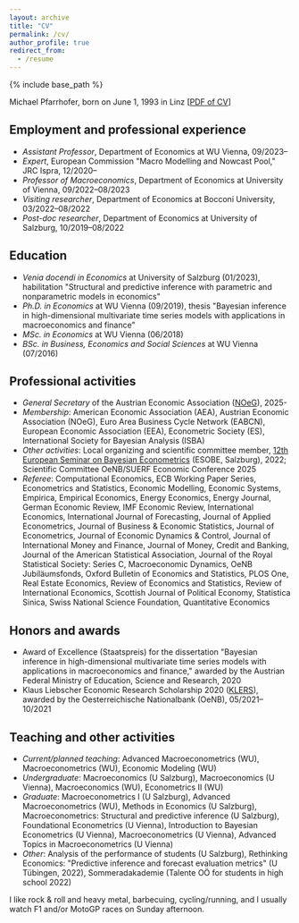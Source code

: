 ```yaml
---
layout: archive
title: "CV"
permalink: /cv/
author_profile: true
redirect_from:
  - /resume
---
```


{% include base_path %}

Michael Pfarrhofer, born on June 1, 1993 in Linz [[PDF of CV](https://www.dropbox.com/s/2xgz0ge1h4enc6i/cv.pdf?dl=0)]

## Employment and professional experience
* _Assistant Professor_, Department of Economics at WU Vienna, 09/2023–
* _Expert_, European Commission "Macro Modelling and Nowcast Pool," JRC Ispra, 12/2020–
* _Professor of Macroeconomics_, Department of Economics at University of Vienna, 09/2022–08/2023
* _Visiting researcher_, Department of Economics at Bocconi University, 03/2022–08/2022
* _Post-doc researcher_, Department of Economics at University of Salzburg, 10/2019–08/2022

## Education
* _Venia docendi in Economics_ at University of Salzburg (01/2023), habilitation "Structural and predictive inference with parametric and nonparametric models in economics"
* _Ph.D. in Economics_ at WU Vienna (09/2019), thesis "Bayesian inference in high-dimensional multivariate time series models with applications in macroeconomics and finance"
* _MSc. in Economics_ at WU Vienna (06/2018)
* _BSc. in Business, Economics and Social Sciences_ at WU Vienna (07/2016)

## Professional activities
* _General Secretary_ of the Austrian Economic Association ([NOeG](https://en.noeg.ac.at/home)), 2025-
* _Membership_: American Economic Association (AEA), Austrian Economic Association (NOeG), Euro Area Business Cycle Network (EABCN), European Economic Association (EEA), Econometric Society (ES), International Society for Bayesian Analysis (ISBA)
* _Other activities_: Local organizing and scientific committee member, [12th European Seminar on Bayesian Econometrics](https://sites.google.com/view/esobe2022salzburg) (ESOBE, Salzburg), 2022; Scientific Committee OeNB/SUERF Economic Conference 2025
* _Referee_: Computational Economics, ECB Working Paper Series, Econometrics and Statistics, Economic Modelling, Economic Systems, Empirica, Empirical Economics, Energy Economics, Energy Journal, German Economic Review, IMF Economic Review, International Economics, International Journal of Forecasting, Journal of Applied Econometrics, Journal of Business & Economic Statistics, Journal of Econometrics, Journal of Economic Dynamics & Control, Journal of International Money and Finance, Journal of Money, Credit and Banking, Journal of the American Statistical Association, Journal of the Royal Statistical Society: Series C, Macroeconomic Dynamics, OeNB Jubiläumsfonds, Oxford Bulletin of Economics and Statistics, PLOS One, Real Estate Economics, Review of Economics and Statistics, Review of International Economics, Scottish Journal of Political Economy, Statistica Sinica, Swiss National Science Foundation, Quantitative Economics

## Honors and awards
* Award of Excellence (Staatspreis) for the dissertation "Bayesian inference in high-dimensional multivariate time series models with applications in macroeconomics and finance," awarded by the Austrian Federal Ministry of Education, Science and Research, 2020
* Klaus Liebscher Economic Research Scholarship 2020 ([KLERS](https://www.oenb.at/en/About-Us/Research-Promotion/scholarships_and_awards/klaus_liebscher_economic_research_scholarship.html)), awarded by the Oesterreichische Nationalbank (OeNB), 05/2021–10/2021

## Teaching and other activities
* _Current/planned teaching_: Advanced Macroeconometrics (WU), Macroeconometrics (WU), Economic Modeling (WU)
* _Undergraduate_: Macroeconomics (U Salzburg), Macroeconomics (U Vienna), Macroeconomics (WU), Econometrics II (WU)
* _Graduate_: Macroeconometrics I (U Salzburg), Advanced Macroeconometrics (WU), Methods in Economics (U Salzburg), Macroeconometrics: Structural and predictive inference (U Salzburg), Foundational Econometrics (U Vienna), Introduction to Bayesian Econometrics (U Vienna), Macroeconometrics (U Vienna), Advanced Topics in Macroeconometrics (U Vienna)
* _Other_: Analysis of the performance of students (U Salzburg), Rethinking Economics: "Predictive inference and forecast evaluation metrics" (U Tübingen, 2022), Sommeradakademie (Talente OÖ for students in high school 2022)

I like rock & roll and heavy metal, barbecuing, cycling/running, and I usually watch F1 and/or MotoGP races on Sunday afternoon.
